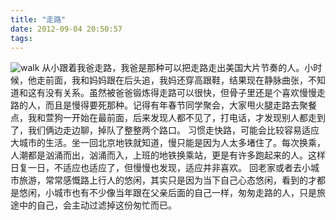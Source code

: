 ```yaml
---
title: "走路"
date: 2012-09-04 20:50:57
tags:
---
```


![walk](../../../images/2012/09/walk.jpg "walk") 从小跟着我爸走路，我爸是那种可以把走路走出美国大片节奏的人。小时候，他走前面，我和妈妈跟在后头追，我妈还穿高跟鞋，结果现在静脉曲张，不知道和这有没有关系。虽然被爸爸锻炼得走路可以很快，但骨子里还是个喜欢慢慢走路的人，而且是慢得要死那种。记得有年春节同学聚会，大家甩火腿走路去聚餐点，我和萱狗一开始在最前面，后来发现人都不见了，打电话，才发现别人都走到了，我们俩边走边聊，掉队了整整两个路口。 习惯走快路，可能会比较容易适应大城市的生活。坐一回北京地铁就知道，慢只能是因为人太多堵住了。每次换乘，人潮都是汹涌而出，汹涌而入，上班的地铁换乘站，更是有许多跑起来的人。这样日复一日，不适应也适应了，但慢慢也发现，适应并非喜欢。 回老家或者去小城市旅游，常常感慨路上行人的悠闲，其实只是因为当下自己心态悠闲，看到的才都是悠闲，小城市也有不少像当年跟在父亲后面的自己一样，匆匆走路的人，只是旅途中的自己，会主动过滤掉这份匆忙而已。